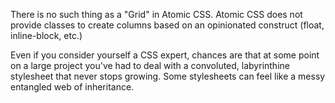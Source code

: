 There is no such thing as a "Grid" in Atomic CSS. Atomic CSS does not provide classes to create columns based on an opinionated construct (float, inline-block, etc.)

Even if you consider yourself a CSS expert, chances are that at some point on a large project you've had to deal with a convoluted, labyrinthine stylesheet that never stops growing. Some stylesheets can feel like a messy entangled web of inheritance.